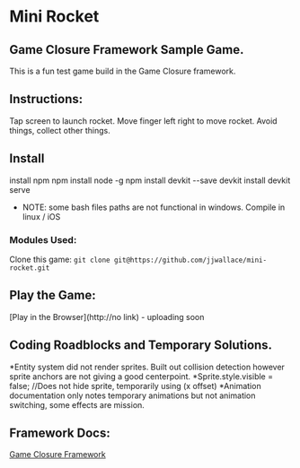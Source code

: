 # Mini Rocket

## Game Closure Framework Sample Game.

This is a fun test game build in the Game Closure framework.

## Instructions:
Tap screen to launch rocket.  Move finger left right to move rocket.  Avoid things, collect other things.

## Install
install npm
npm install node -g
npm install devkit --save
devkit install
devkit serve

* NOTE: some bash files paths are not functional in windows.  Compile in linux / iOS

### Modules Used:

Clone this game:
`git clone git@https://github.com/jjwallace/mini-rocket.git`

## Play the Game:
[Play in the
Browser](http://no link) - uploading soon

## Coding Roadblocks and Temporary Solutions.
*Entity system did not render sprites.  Built out collision detection however sprite anchors are not giving a good centerpoint.
*Sprite.style.visible = false; //Does not hide sprite, temporarily using (x offset)
*Animation documentation only notes temporary animations but not animation switching, some effects are mission.

## Framework Docs:
[Game Closure Framework](https://web.archive.org/web/20170910043517/http://docs.gameclosure.com:80/)

